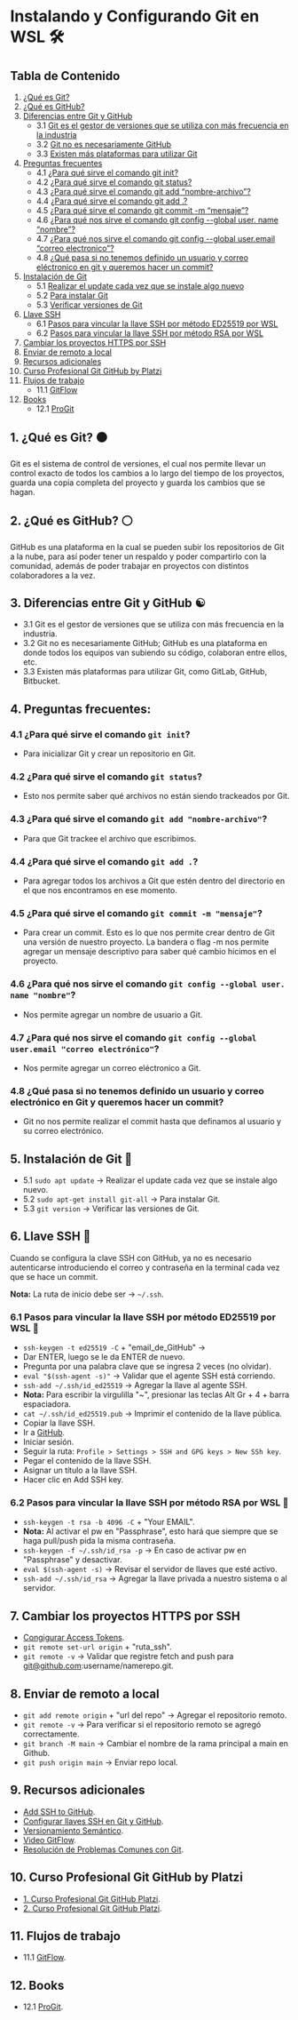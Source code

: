 # Instalando y Configurando Git en WSL 🛠

## Tabla de Contenido
1. [¿Qué es Git?](#1-qué-es-git)
2. [¿Qué es GitHub?](#2-qué-es-github)
3. [Diferencias entre Git y GitHub](#3-diferencias-entre-git-y-github)
    - 3.1 [Git es el gestor de versiones que se utiliza con más frecuencia en la industria](#31-git-es-el-gestor-de-versiones-que-se-utiliza-con-más-frecuencia-en-la-industria)
    - 3.2 [Git no es necesariamente GitHub](#32-git-no-es-necesariamente-github)
    - 3.3 [Existen más plataformas para utilizar Git](#33-existen-más-plataformas-para-utilizar-git-como-gitlab-github-bitbucket)
4. [Preguntas frecuentes](#4-preguntas-frecuentes)
    - 4.1 [¿Para qué sirve el comando git init?](#41-para-qué-sirve-el-comando-git-init)
    - 4.2 [¿Para qué sirve el comando git status?](#42-para-qué-sirve-el-comando-git-status)
    - 4.3 [¿Para qué sirve el comando git add “nombre-archivo”?](#43-para-qué-sirve-el-comando-git-add-nombre-archivo)
    - 4.4 [¿Para qué sirve el comando git add .?](#44-para-qué-sirve-el-comando-git-add-)
    - 4.5 [¿Para qué sirve el comando git commit -m “mensaje”?](#45-para-qué-sirve-el-comando-git-commit-m-mensaje)
    - 4.6 [¿Para qué nos sirve el comando git config --global user. name “nombre”?](#46-para-qué-nos-sirve-el-comando-git-config-global-user-name-nombre)
    - 4.7 [¿Para qué nos sirve el comando git config --global user.email “correo electronico”?](#47-para-qué-nos-sirve-el-comando-git-config-global-useremail-correo-electronico)
    - 4.8 [¿Qué pasa si no tenemos definido un usuario y correo eléctronico en git y queremos hacer un commit?](#48-qué-pasa-si-no-tenemos-definido-un-usuario-y-correo-eléctronico-en-git-y-queremos-hacer-un-commit)
5. [Instalación de Git](#5-instalación-de-git)
    - 5.1 [Realizar el update cada vez que se instale algo nuevo](#51-realizar-el-update-cada-vez-que-se-instale-algo-nuevo)
    - 5.2 [Para instalar Git](#52-para-instalar-git)
    - 5.3 [Verificar versiones de Git](#53-verificar-versiones-de-git)
6. [Llave SSH](#6-llave-ssh)
    - 6.1 [Pasos para vincular la llave SSH por método ED25519 por WSL](#61-pasos-para-vincular-la-llave-ssh-por-método-ed25519-por-wsl)
    - 6.2 [Pasos para vincular la llave SSH por método RSA por WSL](#62-pasos-para-vincular-la-llave-ssh-por-método-rsa-por-wsl)
7. [Cambiar los proyectos HTTPS por SSH](#7-cambiar-los-proyectos-https-por-ssh)
8. [Enviar de remoto a local](#8-enviar-de-remoto-a-local)
9. [Recursos adicionales](#9-recursos-adicionales)
10. [Curso Profesional Git GitHub by Platzi](#10-curso-profesional-git-github-by-platzi)
11. [Flujos de trabajo](#11-flujos-de-trabajo)
    - 11.1 [GitFlow](#111-gitflow)
12. [Books](#12-books)
    - 12.1 [ProGit](#121-progit)

## 1. ¿Qué es Git? ⚫ <a name="1-qué-es-git"></a>
Git es el sistema de control de versiones, el cual nos permite llevar un control exacto de todos los cambios a lo largo del tiempo de los proyectos, guarda una copia completa del proyecto y guarda los cambios que se hagan.

## 2. ¿Qué es GitHub? ⚪ <a name="2-qué-es-github"></a>
GitHub es una plataforma en la cual se pueden subir los repositorios de Git a la nube, para así poder tener un respaldo y poder compartirlo con la comunidad, además de poder trabajar en proyectos con distintos colaboradores a la vez.

## 3. Diferencias entre Git y GitHub ☯ <a name="3-diferencias-entre-git-y-github"></a>

- 3.1 Git es el gestor de versiones que se utiliza con más frecuencia en la industria.
- 3.2 Git no es necesariamente GitHub; GitHub es una plataforma en donde todos los equipos van subiendo su código, colaboran entre ellos, etc.
- 3.3 Existen más plataformas para utilizar Git, como GitLab, GitHub, Bitbucket.

## 4. Preguntas frecuentes: <a name="4-preguntas-frecuentes"></a>

### 4.1 ¿Para qué sirve el comando `git init`? <a name="41-para-qué-sirve-el-comando-git-init"></a>
- Para inicializar Git y crear un repositorio en Git.

### 4.2 ¿Para qué sirve el comando `git status`? <a name="42-para-qué-sirve-el-comando-git-status"></a>
- Esto nos permite saber qué archivos no están siendo trackeados por Git.

### 4.3 ¿Para qué sirve el comando `git add "nombre-archivo"`? <a name="43-para-qué-sirve-el-comando-git-add-nombre-archivo"></a>
- Para que Git trackee el archivo que escribimos.

### 4.4 ¿Para qué sirve el comando `git add .`? <a name="44-para-qué-sirve-el-comando-git-add-"></a>
- Para agregar todos los archivos a Git que estén dentro del directorio en el que nos encontramos en ese momento.

### 4.5 ¿Para qué sirve el comando `git commit -m "mensaje"`? <a name="45-para-qué-sirve-el-comando-git-commit-m-mensaje"></a>
- Para crear un commit. Esto es lo que nos permite crear dentro de Git una versión de nuestro proyecto. La bandera o flag -m nos permite agregar un mensaje descriptivo para saber qué cambio hicimos en el proyecto.

### 4.6 ¿Para qué nos sirve el comando `git config --global user. name "nombre"`? <a name="46-para-qué-nos-sirve-el-comando-git-config-global-user-name-nombre"></a>
- Nos permite agregar un nombre de usuario a Git.

### 4.7 ¿Para qué nos sirve el comando `git config --global user.email "correo electrónico"`? <a name="47-para-qué-nos-sirve-el-comando-git-config-global-useremail-correo-electronico"></a>
- Nos permite agregar un correo eléctronico a Git.

### 4.8 ¿Qué pasa si no tenemos definido un usuario y correo electrónico en Git y queremos hacer un commit? <a name="48-qué-pasa-si-no-tenemos-definido-un-usuario-y-correo-eléctronico-en-git-y-queremos-hacer-un-commit"></a>
- Git no nos permite realizar el commit hasta que definamos al usuario y su correo electrónico.

## 5. Instalación de Git 🔧 <a name="5-instalación-de-git"></a>

- 5.1 `sudo apt update` -> Realizar el update cada vez que se instale algo nuevo.
- 5.2 `sudo apt-get install git-all` -> Para instalar Git.
- 5.3 `git version` -> Verificar las versiones de Git.

## 6. Llave SSH 🔑 <a name="6-llave-ssh"></a>

Cuando se configura la clave SSH con GitHub, ya no es necesario autenticarse introduciendo el correo y contraseña en la terminal cada vez que se hace un commit.

**Nota:** La ruta de inicio debe ser -> `~/.ssh`.

### 6.1 Pasos para vincular la llave SSH por método ED25519 por WSL 🔐 <a name="61-pasos-para-vincular-la-llave-ssh-por-método-ed25519-por-wsl"></a>

- `ssh-keygen -t ed25519 -C` + "email_de_GitHub"  -> 
- Dar ENTER, luego se le da ENTER de nuevo.
- Pregunta por una palabra clave que se ingresa 2 veces (no olvidar).
- `eval "$(ssh-agent -s)"` -> Validar que el agente SSH está corriendo.
- `ssh-add ∼/.ssh/id_ed25519` -> Agregar la llave al agente SSH.
- **Nota:** Para escribir la virgulilla "~", presionar las teclas Alt Gr + 4 + barra espaciadora.
- `cat ~/.ssh/id_ed25519.pub` -> Imprimir el contenido de la llave pública.
- Copiar la llave SSH.
- Ir a [GitHub](https://github.com/).
- Iniciar sesión.
- Seguir la ruta: `Profile > Settings > SSH and GPG keys > New SSh key`.
- Pegar el contenido de la llave SSH.
- Asignar un título a la llave SSH.
- Hacer clic en Add SSH key.

### 6.2 Pasos para vincular la llave SSH por método RSA por WSL 🔐 <a name="62-pasos-para-vincular-la-llave-ssh-por-método-rsa-por-wsl"></a>

- `ssh-keygen -t rsa -b 4096 -C` + "Your EMAIL".
- **Nota:** Al activar el pw en "Passphrase", esto hará que siempre que se haga pull/push pida la misma contraseña.
- `ssh-keygen -f ~/.ssh/id_rsa -p` -> En caso de activar pw en "Passphrase" y desactivar.
- `eval $(ssh-agent -s)` -> Revisar el servidor de llaves que esté activo.
- `ssh-add ~/.ssh/id_rsa` -> Agregar la llave privada a nuestro sistema o al servidor.

## 7. Cambiar los proyectos HTTPS por SSH <a name="7-cambiar-los-proyectos-https-por-ssh"></a>

- [Congigurar Access Tokens](https://docs.github.com/en/authentication/keeping-your-account-and-data-secure/managing-your-personal-access-tokens).
- `git remote set-url origin` + "ruta_ssh".
- `git remote -v` -> Validar que registre fetch and push para git@github.com:username/namerepo.git.

## 8. Enviar de remoto a local <a name="8-enviar-de-remoto-a-local"></a>

- `git add remote origin` + "url del repo" -> Agregar el repositorio remoto.
- `git remote -v` -> Para verificar si el repositorio remoto se agregó correctamente.
- `git branch -M main` -> Cambiar el nombre de la rama principal a main en Github.
- `git push origin main` -> Enviar repo local.

## 9. Recursos adicionales <a name="9-recursos-adicionales"></a>

- [Add SSH to GitHub](https://gist.github.com/JARVIS-AI/a20f38c88bee6b0d2fd5938b94bac438).
- [Configurar llaves SSH en Git y GitHub](https://platzi.com/tutoriales/1557-git-github/4067-configurar-llaves-ssh-en-git-y-github/).
- [Versionamiento Semántico](https://semver.org/lang/es/).
- [Video GitFlow](https://drive.google.com/drive/folders/1JJiHAjG720fwGfbWmBK8PID9MqYXSWJE?usp=sharing).
- [Resolución de Problemas Comunes con Git](/git/info/resolucion_problemas_git.md).

## 10. Curso Profesional Git GitHub by Platzi <a name="10-curso-profesional-git-github-by-platzi"></a>

- [1. Curso Profesional Git GitHub Platzi](/git/docs/Curso_Profesional_Git_GitHub.pdf).
- [2. Curso Profesional Git GitHub Platzi](/git/docs/Curso_Profesional_Git_GitHub_2.pdf).

## 11. Flujos de trabajo <a name="11-flujos-de-trabajo"></a>

- 11.1 [GitFlow](/git/docs/GitFlow.pdf).

## 12. Books <a name="12-books"></a>

- 12.1 [ProGit](/git/books/progit.pdf).